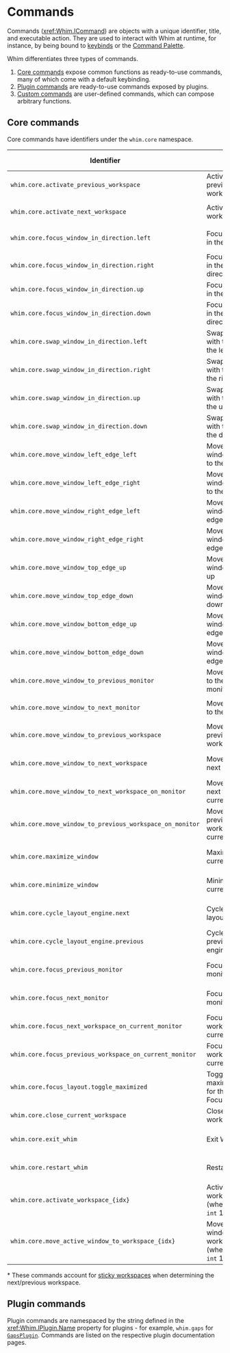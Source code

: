 # Commands

Commands (<xref:Whim.ICommand>) are objects with a unique identifier, title, and executable action. They are used to interact with Whim at runtime, for instance, by being bound to [keybinds](./keybinds.md) or the [Command Palette](../plugins/command-palette.md).

Whim differentiates three types of commands.

1. [Core commands](#core-commands) expose common functions as ready-to-use commands, many of which come with a default keybinding.
2. [Plugin commands](#plugin-commands) are ready-to-use commands exposed by plugins.
3. [Custom commands](../../script/core/commands.md) are user-defined commands, which can compose arbitrary functions.

## Core commands

Core commands have identifiers under the `whim.core` namespace.

| Identifier                                               | Title                                                                           | Default Keybind                                      |
| -------------------------------------------------------- | ------------------------------------------------------------------------------- | ---------------------------------------------------- |
| `whim.core.activate_previous_workspace`                  | Activate the previous workspace                                                 | <kbd>Win</kbd> + <kbd>Ctrl</kbd> + <kbd>LEFT</kbd>   |
| `whim.core.activate_next_workspace`                      | Activate the next workspace                                                     | <kbd>Win</kbd> + <kbd>Ctrl</kbd> + <kbd>RIGHT</kbd>  |
| `whim.core.focus_window_in_direction.left`               | Focus the window in the left direction                                          | <kbd>Win</kbd> + <kbd>Alt</kbd> + <kbd>LEFT</kbd>    |
| `whim.core.focus_window_in_direction.right`              | Focus the window in the right direction                                         | <kbd>Win</kbd> + <kbd>Alt</kbd> + <kbd>RIGHT</kbd>   |
| `whim.core.focus_window_in_direction.up`                 | Focus the window in the up direction                                            | <kbd>Win</kbd> + <kbd>Alt</kbd> + <kbd>UP</kbd>      |
| `whim.core.focus_window_in_direction.down`               | Focus the window in the down direction                                          | <kbd>Win</kbd> + <kbd>Alt</kbd> + <kbd>DOWN</kbd>    |
| `whim.core.swap_window_in_direction.left`                | Swap the window with the window to the left                                     | <kbd>Win</kbd> + <kbd>LEFT</kbd>                     |
| `whim.core.swap_window_in_direction.right`               | Swap the window with the window to the right                                    | <kbd>Win</kbd> + <kbd>RIGHT</kbd>                    |
| `whim.core.swap_window_in_direction.up`                  | Swap the window with the window to the up                                       | <kbd>Win</kbd> + <kbd>UP</kbd>                       |
| `whim.core.swap_window_in_direction.down`                | Swap the window with the window to the down                                     | <kbd>Win</kbd> + <kbd>DOWN</kbd>                     |
| `whim.core.move_window_left_edge_left`                   | Move the current window's left edge to the left                                 | <kbd>Win</kbd> + <kbd>Ctrl</kbd> + <kbd>H</kbd>      |
| `whim.core.move_window_left_edge_right`                  | Move the current window's left edge to the right                                | <kbd>Win</kbd> + <kbd>Ctrl</kbd> + <kbd>J</kbd>      |
| `whim.core.move_window_right_edge_left`                  | Move the current window's right edge to the left                                | <kbd>Win</kbd> + <kbd>Ctrl</kbd> + <kbd>K</kbd>      |
| `whim.core.move_window_right_edge_right`                 | Move the current window's right edge to the right                               | <kbd>Win</kbd> + <kbd>Ctrl</kbd> + <kbd>L</kbd>      |
| `whim.core.move_window_top_edge_up`                      | Move the current window's top edge up                                           | <kbd>Win</kbd> + <kbd>Ctrl</kbd> + <kbd>U</kbd>      |
| `whim.core.move_window_top_edge_down`                    | Move the current window's top edge down                                         | <kbd>Win</kbd> + <kbd>Ctrl</kbd> + <kbd>I</kbd>      |
| `whim.core.move_window_bottom_edge_up`                   | Move the current window's bottom edge up                                        | <kbd>Win</kbd> + <kbd>Ctrl</kbd> + <kbd>O</kbd>      |
| `whim.core.move_window_bottom_edge_down`                 | Move the current window's bottom edge down                                      | <kbd>Win</kbd> + <kbd>Ctrl</kbd> + <kbd>P</kbd>      |
| `whim.core.move_window_to_previous_monitor`              | Move the window to the previous monitor                                         | <kbd>Win</kbd> + <kbd>Shift</kbd> + <kbd>LEFT</kbd>  |
| `whim.core.move_window_to_next_monitor`                  | Move the window to the next monitor                                             | <kbd>Win</kbd> + <kbd>Shift</kbd> + <kbd>RIGHT</kbd> |
| `whim.core.move_window_to_previous_workspace`            | Move window to previous workspace                                               | No default keybind                                   |
| `whim.core.move_window_to_next_workspace`                | Move window to next workspace                                                   | No default keybind                                   |
| `whim.core.move_window_to_next_workspace_on_monitor`     | Move window to next workspace on current monitor\*                              | No default keybind                                   |
| `whim.core.move_window_to_previous_workspace_on_monitor` | Move window to previous workspace on current monitor\*                          | No default keybind                                   |
| `whim.core.maximize_window`                              | Maximize the current window                                                     | No default keybind                                   |
| `whim.core.minimize_window`                              | Minimize the current window                                                     | No default keybind                                   |
| `whim.core.cycle_layout_engine.next`                     | Cycle to the next layout engine                                                 | No default keybind                                   |
| `whim.core.cycle_layout_engine.previous`                 | Cycle to the previous layout engine                                             | No default keybind                                   |
| `whim.core.focus_previous_monitor`                       | Focus the previous monitor                                                      | No default keybind                                   |
| `whim.core.focus_next_monitor`                           | Focus the next monitor                                                          | No default keybind                                   |
| `whim.core.focus_next_workspace_on_current_monitor`      | Focus the next workspace on the current monitor\*                               | No default keybind                                   |
| `whim.core.focus_previous_workspace_on_current_monitor`  | Focus the previous workspace on the current monitor\*                           | No default keybind                                   |
| `whim.core.focus_layout.toggle_maximized`                | Toggle the maximized state for the current FocusLayoutEngine                    | No default keybind                                   |
| `whim.core.close_current_workspace`                      | Close the current workspace                                                     | <kbd>Win</kbd> + <kbd>Ctrl</kbd> + <kbd>W</kbd>      |
| `whim.core.exit_whim`                                    | Exit Whim                                                                       | No default keybind                                   |
| `whim.core.restart_whim`                                 | Restart Whim                                                                    | No default keybind                                   |
| `whim.core.activate_workspace_{idx}`                     | Activate workspace `{idx}` (where `idx` is an `int` 1, 2, ...9, 0)              | <kbd>Alt</kbd> + <kbd>Shift</kbd> + <kbd>{idx}</kbd> |
| `whim.core.move_active_window_to_workspace_{idx}`        | Move active window to workspace `{idx}` (where `idx` is an `int` 1, 2, ...9, 0) | No default keybind                                   |

\* These commands account for [sticky workspaces](workspaces.md#sticky-workspaces) when determining the next/previous workspace.

## Plugin commands

Plugin commands are namespaced by the string defined in the <xref:Whim.IPlugin.Name> property for plugins - for example, `whim.gaps` for [`GapsPlugin`](../plugins/gaps.md). Commands are listed on the respective plugin documentation pages.

